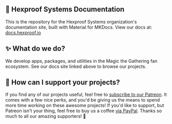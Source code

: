 ## 🚀 Hexproof Systems Documentation
This is the repository for the Hexproof Systems organization's documentation site, built with Material for MKDocs.
View our docs at: [docs.hexproof.io](https://docs.hexproof.io)

## ✨ What do we do?
We develop apps, packages, and utilities in the Magic the Gathering fan ecosystem. See our docs site linked 
above to browse our projects.

## 💌 How can I support your projects?
If you find any of our projects useful, feel free to [subscribe to our Patreon](https://patreon.com/mpcfill). 
It comes with a few nice perks, and you'd be giving us the means to spend more time working on these awesome projects! 
If you'd like to support, but Patreon isn't your thing, feel free to buy us a coffee [via PayPal](https://www.paypal.com/donate/?hosted_button_id=D96NBC6ZAJ8H6). 
Thanks so much to all our amazing supporters! 🚀
